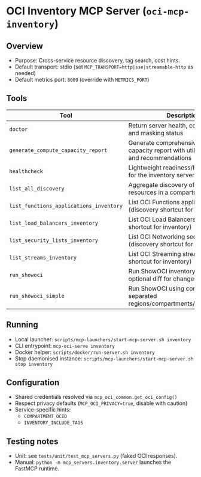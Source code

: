 # OCI Inventory MCP Server (`oci-mcp-inventory`)

## Overview
- Purpose: Cross-service resource discovery, tag search, cost hints.
- Default transport: stdio (set `MCP_TRANSPORT=http|sse|streamable-http` as needed)
- Default metrics port: `8009` (override with `METRICS_PORT`)

## Tools
| Tool | Description |
|------|-------------|
| `doctor` | Return server health, config summary, and masking status |
| `generate_compute_capacity_report` | Generate comprehensive compute capacity report with utilization analysis and recommendations |
| `healthcheck` | Lightweight readiness/liveness check for the inventory server |
| `list_all_discovery` | Aggregate discovery of core resources in a compartment |
| `list_functions_applications_inventory` | List OCI Functions applications (discovery shortcut for inventory) |
| `list_load_balancers_inventory` | List OCI Load Balancers (discovery shortcut for inventory) |
| `list_security_lists_inventory` | List OCI Networking security lists (discovery shortcut for inventory) |
| `list_streams_inventory` | List OCI Streaming streams (discovery shortcut for inventory) |
| `run_showoci` | Run ShowOCI inventory report with optional diff for changes |
| `run_showoci_simple` | Run ShowOCI using comma-separated regions/compartments/resource_types |

## Running
- Local launcher: `scripts/mcp-launchers/start-mcp-server.sh inventory`
- CLI entrypoint: `mcp-oci-serve inventory`
- Docker helper: `scripts/docker/run-server.sh inventory`
- Stop daemonised instance: `scripts/mcp-launchers/start-mcp-server.sh stop inventory`

## Configuration
- Shared credentials resolved via `mcp_oci_common.get_oci_config()`
- Respect privacy defaults (`MCP_OCI_PRIVACY=true`, disable with caution)
- Service-specific hints:
  - `COMPARTMENT_OCID`
  - `INVENTORY_INCLUDE_TAGS`

## Testing notes
- Unit: see `tests/unit/test_mcp_servers.py` (faked OCI responses).
- Manual: `python -m mcp_servers.inventory.server` launches the FastMCP runtime.

